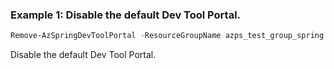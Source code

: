### Example 1: Disable the default Dev Tool Portal.
```powershell
Remove-AzSpringDevToolPortal -ResourceGroupName azps_test_group_spring -ServiceName azps-spring-01 -Name default
```

Disable the default Dev Tool Portal.